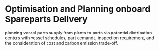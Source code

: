 # Optimisation and Planning onboard Spareparts Delivery
 planning vessel parts supply from plants to ports via potential distribution centers with vessel schedules, part demands, inspection requirement, and the consideration of cost and carbon emission trade-off.
